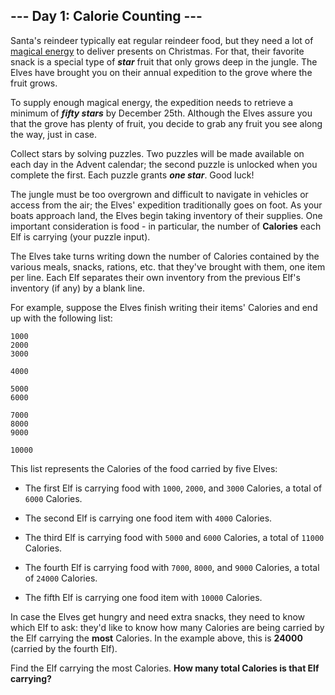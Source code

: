 ## --- Day 1: Calorie Counting ---
Santa's reindeer typically eat regular reindeer food, but they need a lot of [magical energy](/2018/day/25) to deliver presents on Christmas. For that, their favorite snack is a special type of ***star*** fruit that only grows deep in the jungle. The Elves have brought you on their annual expedition to the grove where the fruit grows.
 
To supply enough magical energy, the expedition needs to retrieve a minimum of ***fifty stars*** by December 25th. Although the Elves assure you that the grove has plenty of fruit, you decide to grab any fruit you see along the way, just in case.
 
Collect stars by solving puzzles. Two puzzles will be made available on each day in the Advent calendar; the second puzzle is unlocked when you complete the first. Each puzzle grants ***one star***. Good luck!
 
The jungle must be too overgrown and difficult to navigate in vehicles or access from the air; the Elves' expedition traditionally goes on foot. As your boats approach land, the Elves begin taking inventory of their supplies. One important consideration is food - in particular, the number of **Calories** each Elf is carrying (your puzzle input).
 
The Elves take turns writing down the number of Calories contained by the various meals, snacks, rations, etc.<!--- By "etc", you're pretty sure they just mean "more snacks". --> that they've brought with them, one item per line. Each Elf separates their own inventory from the previous Elf's inventory (if any) by a blank line.
 
For example, suppose the Elves finish writing their items' Calories and end up with the following list:
 

```
1000
2000
3000

4000

5000
6000

7000
8000
9000

10000
```

 
This list represents the Calories of the food carried by five Elves:
 
 
- The first Elf is carrying food with `1000`, `2000`, and `3000` Calories, a total of `6000` Calories.
 
- The second Elf is carrying one food item with `4000` Calories.
 
- The third Elf is carrying food with `5000` and `6000` Calories, a total of `11000` Calories.
 
- The fourth Elf is carrying food with `7000`, `8000`, and `9000` Calories, a total of `24000` Calories.
 
- The fifth Elf is carrying one food item with `10000` Calories.
 
 
In case the Elves get hungry and need extra snacks, they need to know which Elf to ask: they'd like to know how many Calories are being carried by the Elf carrying the **most** Calories. In the example above, this is **24000** (carried by the fourth Elf).
 
Find the Elf carrying the most Calories. **How many total Calories is that Elf carrying?**
 